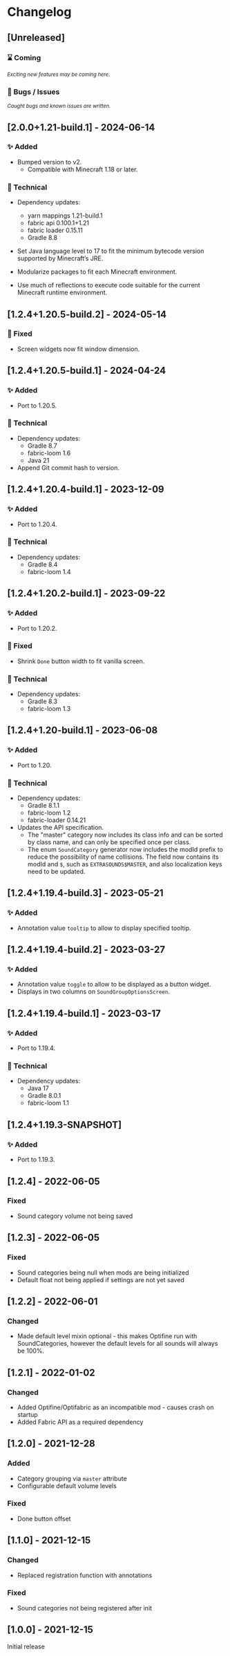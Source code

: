 # Changelog

## [Unreleased]
### ⌛ Coming

<small>_Exciting new features may be coming here._</small>

### 💭 Bugs / Issues

<small>_Caught bugs and known issues are written._</small>

## [2.0.0+1.21-build.1] - 2024-06-14
### ✨ Added

* Bumped version to v2.
  - Compatible with Minecraft 1.18 or later.

### 👷 Technical

* Dependency updates:
  - yarn mappings 1.21-build.1
  - fabric api 0.100.1+1.21
  - fabric loader 0.15.11
  - Gradle 8.8

* Set Java language level to 17 to fit the minimum bytecode version
  supported by Minecraft’s JRE.
* Modularize packages to fit each Minecraft environment.
* Use much of reflections to execute code
  suitable for the current Minecraft runtime environment.

## [1.2.4+1.20.5-build.2] - 2024-05-14
### 🔧 Fixed

* Screen widgets now fit window dimension.

## [1.2.4+1.20.5-build.1] - 2024-04-24
### ✨ Added

* Port to 1.20.5.

### 👷 Technical

* Dependency updates:
  - Gradle 8.7
  - fabric-loom 1.6
  - Java 21
* Append Git commit hash to version.


## [1.2.4+1.20.4-build.1] - 2023-12-09
### ✨ Added

* Port to 1.20.4.

### 👷 Technical

* Dependency updates:
  - Gradle 8.4
  - fabric-loom 1.4

## [1.2.4+1.20.2-build.1] - 2023-09-22
### ✨ Added

* Port to 1.20.2.

### 🔧 Fixed

* Shrink `Done` button width to fit vanilla screen.

### 👷 Technical

* Dependency updates:
  - Gradle 8.3
  - fabric-loom 1.3

## [1.2.4+1.20-build.1] - 2023-06-08
### ✨ Added

* Port to 1.20.

### 👷 Technical

* Dependency updates:
  - Gradle 8.1.1
  - fabric-loom 1.2
  - fabric-loader 0.14.21
* Updates the API specification.
  - The "master" category now includes its class info and can be sorted by class name,
    and can only be specified once per class.
  - The enum `SoundCategory` generator now includes the modId prefix to reduce the
    possibility of name collisions. The field now contains its modId and `$`, such as
    `EXTRASOUNDS$MASTER`, and also localization keys need to be updated.

## [1.2.4+1.19.4-build.3] - 2023-05-21
### ✨ Added

* Annotation value `tooltip` to allow to display specified tooltip.

## [1.2.4+1.19.4-build.2] - 2023-03-27
### ✨ Added

* Annotation value `toggle` to allow to be displayed as a button widget.
* Displays in two columns on `SoundGroupOptionsScreen`.

## [1.2.4+1.19.4-build.1] - 2023-03-17
### ✨ Added

* Port to 1.19.4.

### 👷 Technical

* Dependency updates:
  - Java 17
  - Gradle 8.0.1
  - fabric-loom 1.1

## [1.2.4+1.19.3-SNAPSHOT]
### ✨ Added

* Port to 1.19.3.

## [1.2.4] - 2022-06-05

### Fixed

- Sound category volume not being saved

## [1.2.3] - 2022-06-05

### Fixed

- Sound categories being null when mods are being initialized
- Default float not being applied if settings are not yet saved

## [1.2.2] - 2022-06-01

### Changed

- Made default level mixin optional - this makes Optifine run with SoundCategories, however the default levels for all
  sounds will always be 100%.

## [1.2.1] - 2022-01-02

### Changed

- Added Optifine/Optifabric as an incompatible mod - causes crash on startup
- Added Fabric API as a required dependency

## [1.2.0] - 2021-12-28

### Added

- Category grouping via `master` attribute
- Configurable default volume levels

### Fixed

- Done button offset

## [1.1.0] - 2021-12-15

### Changed

- Replaced registration function with annotations

### Fixed

- Sound categories not being registered after init

## [1.0.0] - 2021-12-15

Initial release